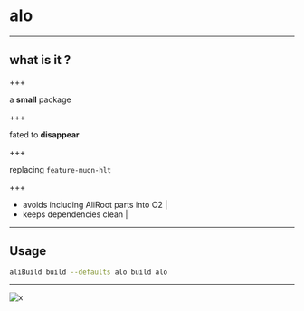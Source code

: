 # alo 

---

## what is it ? 

<i style="font-size: 2em" class="fa fa-long-arrow-down" aria-hidden="true"></i>

+++

a **small** package

+++

fated to **disappear**

+++

replacing `feature-muon-hlt` <i class="fa fa-leaf" aria-hidden="true"></i>

<!-- ![](http://res.cloudinary.com/apeinesec/image/upload/v1494091795/1494109701_git-branch_k9p3ui.svg) -->

+++

- avoids including AliRoot parts into O2 |
- keeps dependencies clean |

---

## Usage

```bash
aliBuild build --defaults alo build alo
```

---

![x](http://res.cloudinary.com/apeinesec/image/upload/v1493978043/digit-inspector_j1edwy.svg)
